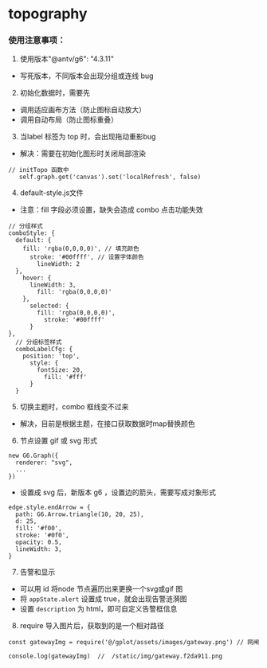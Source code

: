 # topography

### 使用注意事项：
1. 使用版本"@antv/g6": "4.3.11"
- 写死版本，不同版本会出现分组或连线 bug
2. 初始化数据时，需要先
- 调用适应画布方法（防止图标自动放大）
- 调用自动布局（防止图标重叠）
3. 当label 标签为 top 时，会出现拖动重影bug
- 解决：需要在初始化图形时关闭局部渲染
```
// initTopo 函数中
   self.graph.get('canvas').set('localRefresh', false)
```
4. default-style.js文件
- 注意：fill 字段必须设置，缺失会造成 combo 点击功能失效
```
// 分组样式
comboStyle: {
  default: {
    fill: 'rgba(0,0,0,0)', // 填充颜色
      stroke: '#00ffff', // 设置字体颜色
        lineWidth: 2
  },
    hover: {
      lineWidth: 3,
        fill: 'rgba(0,0,0,0)'
    },
      selected: {
        fill: 'rgba(0,0,0,0)',
          stroke: '#00ffff'
      }
},
  // 分组标签样式
  comboLabelCfg: {
    position: 'top',
      style: {
        fontSize: 20,
          fill: '#fff'
      }
  }

```

5. 切换主题时，combo 框线变不过来
- 解决，目前是根据主题，在接口获取数据时map替换颜色
6. 节点设置 gif 或 svg 形式
```
new G6.Graph({
  renderer: "svg",
  ...
})
```
- 设置成 svg 后，新版本 g6 ，设置边的箭头，需要写成对象形式
```
edge.style.endArrow = {
  path: G6.Arrow.triangle(10, 20, 25),
  d: 25,
  fill: '#f00',
  stroke: '#0f0',
  opacity: 0.5,
  lineWidth: 3,
}
```
7. 告警和显示
- 可以用 id 将node 节点遍历出来更换一个svg或gif 图
- 将 `appState.alert` 设置成 true，就会出现告警涟漪图
- 设置 `description`  为 html，即可自定义告警框信息
8. require 导入图片后，获取到的是一个相对路径
```
const gatewayImg = require('@/gplot/assets/images/gateway.png') // 网闸

console.log(gatewayImg)  //  /static/img/gateway.f2da911.png
```

